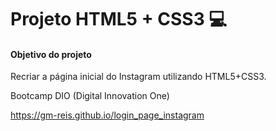 # Projeto HTML5 + CSS3 :computer: 



#### Objetivo do projeto
Recriar a página inicial do Instagram utilizando HTML5+CSS3.

Bootcamp DIO (Digital Innovation One)

https://gm-reis.github.io/login_page_instagram
